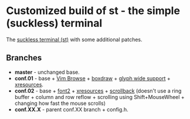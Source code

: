 # Customized build of st - the simple (suckless) terminal

The [suckless terminal (st)](https://st.suckless.org/) with some additional patches.

## Branches

+ **master** - unchanged base.
+ **conf.01** - base + [Vim Browse](https://st.suckless.org/patches/vim_browse/) + [boxdraw](https://st.suckless.org/patches/boxdraw/) + [glyph wide support](https://st.suckless.org/patches/glyph_wide_support/) + [xresources](https://st.suckless.org/patches/xresources/).
+ **conf.02** - base + [font2](https://st.suckless.org/patches/font2/) + [xresources](https://st.suckless.org/patches/xresources/) + [scrollback](https://st.suckless.org/patches/scrollback/) (doesn't use a ring buffer + column and row reflow + scrolling using Shift+MouseWheel + changing how fast the mouse scrolls)
+ **conf.XX.X** - parent conf.XX branch + config.h.

